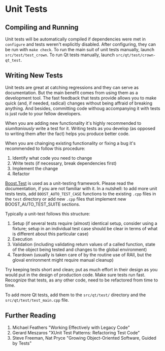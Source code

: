 # Unit Tests

## Compiling and Running

Unit tests will be automatically compiled if dependencies were met in `configure` and tests weren't explicitly disabled. After configuring, they can be run with `make check`. To run the main suit of unit tests manually, launch `src/test/test_crown`. To run Qt tests manually, launch `src/qt/test/crown-qt_test`.

## Writing New Tests

Unit tests are great at catching regressions and they can serve as documentation. But the main benefit comes from using them as a development tool. The fast feedback that tests provide allows you to make quick (and, if needed, radical) changes without being affraid of breaking anything. And besides, committing code withoug accompanying it with tests is just rude to your fellow developers. 

When you are adding new functionality it's highly recommended to *siumltaniously* write a test for it. Writing tests as you develop (as opposed to writing them after the fact) helps you produce better code.

When you are chainging existing functionality or fixing a bug it's recommended to follow this procedure:
1. Identify what code you need to change
2. Write tests (if necessary, break dependencies first)
3. Implement the change
4. Refactor

[Boost.Test](https://www.boost.org/doc/libs/1_67_0/libs/test/doc/html/index.html) is used as a unit-testing framework. Please read the documentation, if you are not familiar with it. In a nutshell: to add more unit tests tests, add `BOOST_AUTO_TEST_CASE` functions to the existing `.cpp` files in the `test` directory or add new `.cpp` files that implement new BOOST_AUTO_TEST_SUITE sections. 

Typically a unit-test follows this structure:
1. Setup (if several tests require (almost) identical setup, consider using a fixture; setup in an individual test case should be clear in terms of what is different about this particular case)
2. Execution
3. Validation (including validating return values of a called function, state of the object being tested and changes to the global environment)
4. Teardown (usually is taken care of by the routine use of RAII, but the gloval enrironment might require manual cleanup)

Try keeping tests short and clean; put as much effort in their design as you would put in the design of production code. Make sure tests run fast. Recognize that tests, as any other code, need to be refactored from time to time.

To add more Qt tests, add them to the `src/qt/test/` directory and the `src/qt/test/test_main.cpp` file.

## Further Reading

1. Michael Feathers "Working Effectively with Legacy Code"
2. Gerard Meszaros "XUnit Test Patterns: Refactoring Test Code"
3. Steve Freeman, Nat Pryce "Growing Object-Oriented Software, Guided by Tests"

